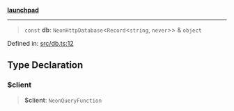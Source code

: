 [**launchpad**](index.md)

***

> `const` **db**: `NeonHttpDatabase`\<`Record`\<`string`, `never`\>\> & `object`

Defined in: [src/db.ts:12](https://github.com/victorbratov/launchpad/blob/35b0965dd86b05a55a9206d809917613bd599c25/src/db.ts#L12)

## Type Declaration

### $client

> **$client**: `NeonQueryFunction`
